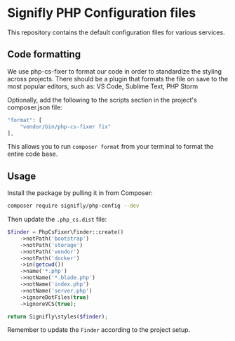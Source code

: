 # Signifly PHP Configuration files

This repository contains the default configuration files for various services.

## Code formatting

We use php-cs-fixer to format our code in order to standardize the styling across projects. There should be a plugin that formats the file on save to the most popular editors, such as: VS Code, Sublime Text, PHP Storm

Optionally, add the following to the scripts section in the project's composer.json file:

```php
"format": [
    "vendor/bin/php-cs-fixer fix"
],
```

This allows you to run `composer format` from your terminal to format the entire code base.

## Usage

Install the package by pulling it in from Composer:

```bash
composer require signifly/php-config --dev
```

Then update the `.php_cs.dist` file:

```php
$finder = PhpCsFixer\Finder::create()
    ->notPath('bootstrap')
    ->notPath('storage')
    ->notPath('vendor')
    ->notPath('docker')
    ->in(getcwd())
    ->name('*.php')
    ->notName('*.blade.php')
    ->notName('index.php')
    ->notName('server.php')
    ->ignoreDotFiles(true)
    ->ignoreVCS(true);

return Signifly\styles($finder);
```

Remember to update the `Finder` according to the project setup.
